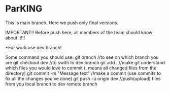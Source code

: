 # ParKING
This is main branch. Here we push only final versions.

IMPORTANT!!
Before push here, all members of the team should know about it!!!

*For work use dev branch!

Some command you should use:
git branch //to see on which branch you are
git checkout dev //to swith to dev branch
git add . //make git understand which files you would love to commit (. means all changed files from the directory)
git commit -m "Message text" //make a commit (use commits to fix all the changes you've done)
git push -u origin dev //push(upload) files from you local branch to dev remote branch
